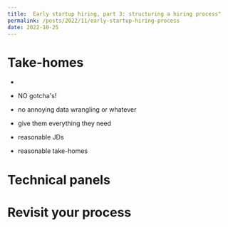 ```yaml
---
title:  Early startup hiring, part 3: structuring a hiring process"
permalink: /posts/2022/11/early-startup-hiring-process
date: 2022-10-25
---
```


# Take-homes
- 
- NO gotcha's!
- no annoying data wrangling or whatever
- give them everything they need

- reasonable JDs
- reasonable take-homes


# Technical panels



# Revisit your process